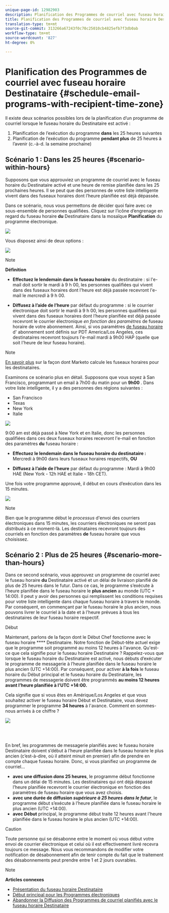 ```yaml
---
unique-page-id: 12982903
description: Planification des Programmes de courriel avec fuseau horaire Destinataire - Documentation sur le marketing - Documentation du produit
title: Planification des Programmes de courriel avec fuseau horaire Destinataire
translation-type: tm+mt
source-git-commit: 313266a67243f0c70c25010cb4825efb7f3db0ab
workflow-type: tm+mt
source-wordcount: '827'
ht-degree: 0%

---
```



# Planification des Programmes de courriel avec fuseau horaire Destinataire {#schedule-email-programs-with-recipient-time-zone}

Il existe deux scénarios possibles lors de la planification d’un programme de courriel lorsque le fuseau horaire du Destinataire est activé :

1. Planification de l’exécution du programme **dans** les 25 heures suivantes
1. Planification de l’exécution du programme **pendant plus** de 25 heures à l’avenir (c.-à-d. la semaine prochaine)

## Scénario 1 : Dans les 25 heures {#scenario-within-hours}

Supposons que vous approuviez un programme de courriel avec le fuseau horaire du Destinataire activé et une heure de remise planifiée dans les 25 prochaines heures. Il se peut que des personnes de votre liste intelligente vivent dans des fuseaux horaires dont l’heure planifiée est déjà dépassée.

Dans ce scénario, nous vous permettons de décider quoi faire avec ce sous-ensemble de personnes qualifiées. Cliquez sur l’icône d’engrenage en regard du fuseau horaire **du** Destinataire dans la mosaïque **Planification** du programme électronique.

![](assets/image2017-12-5-10-3a46-3a42.png)

Vous disposez ainsi de deux options :

![](assets/image2017-12-5-10-3a31-3a28.png)

>[!NOTE]
>
>**Définition**
>
>* **Effectuez le lendemain dans le fuseau horaire** du destinataire : si l&#39;e-mail doit sortir le mardi à 9 h 00, les personnes qualifiées qui vivent dans des fuseaux horaires dont l&#39;heure est déjà passée recevront l&#39;e-mail le *mercredi* à 9 h 00.
   >
   >
* **Diffusez à l’aide de l’heure** par défaut du programme : si le courrier électronique doit sortir le mardi à 9 h 00, les personnes qualifiées qui vivent dans des fuseaux horaires dont l’heure planifiée est déjà passée recevront le courrier électronique *en fonction des paramètres* de fuseau horaire de votre abonnement. Ainsi, si vos paramètres [de fuseau horaire](../../../../../product-docs/administration/settings/select-your-language-locale-and-time-zone.md) d&#39; [](../../../../../product-docs/administration/settings/set-default-location-settings-for-a-subscription.md) abonnement sont définis sur PDT America/Los Angeles, ces destinataires recevront toujours l&#39;e-mail mardi à 9h00 HAP (quelle que soit l&#39;heure de leur fuseau horaire).

>



>[!NOTE]
>
>[En savoir plus](https://docs.marketo.com/display/DOCS/Understanding+Recipient+Time+Zone#UnderstandingRecipientTimeZone-CalculatingTimeZone) sur la façon dont Marketo calcule les fuseaux horaires pour les destinataires.

Examinons ce scénario plus en détail. Supposons que vous soyez à San Francisco, programmant un email à 7h00 du matin pour un **9h00** . Dans votre liste intelligente, il y a des personnes des régions suivantes :

* San Francisco
* Texas
* New York
* Italie

![](assets/image2017-12-6-10-3a52-3a41.png)

9:00 am est déjà passé à New York et en Italie, donc les personnes qualifiées dans ces deux fuseaux horaires recevront l&#39;e-mail en fonction des paramètres **du** fuseau horaire :

* **Effectuez le lendemain dans le fuseau horaire du destinataire :** Mercredi à 9h00 dans leurs fuseaux horaires respectifs, **OU**

* **Diffusez à l’aide de l’heure** par défaut du programme : Mardi à 9h00 HAE (New York - 12h HAE et Italie - 18h CET).

Une fois votre programme approuvé, il début en cours d’exécution dans les 15 minutes.

![](assets/screen-shot-2017-12-09-at-3.34.14-pm.png)

>[!NOTE]
>
>Bien que le programme début le *processus* d&#39;envoi des courriers électroniques dans 15 minutes, les courriers électroniques ne seront pas *distribués* à ce moment-là. Les destinataires recevront toujours des courriels en fonction des paramètres **de** fuseau horaire que vous choisissez.

## Scénario 2 : Plus de 25 heures {#scenario-more-than-hours}

Dans ce second scénario, vous approuvez un programme de courriel avec le fuseau horaire **du** Destinataire activé et un délai de livraison planifié de plus de 25 heures dans le futur. Dans ce cas, le programme s’exécute à l’heure planifiée dans le fuseau horaire le **plus ancien** au monde (UTC + 14:00). Il peut y avoir des personnes qui remplissent les conditions requises pour votre liste intelligente dans chaque fuseau horaire à travers le monde. Par conséquent, en commençant par le fuseau horaire le plus ancien, nous pouvons livrer le courriel à la date et à l&#39;heure prévues à tous les destinataires de leur fuseau horaire respectif.

Début

Maintenant, parlons de la façon dont le Début [](../../../../../product-docs/email-marketing/email-programs/email-program-actions/head-start-for-email-programs.md) Chef fonctionne avec le fuseau horaire **** Destinataire. Notre fonction de Début-tête actuel exige que le programme soit programmé au moins 12 heures à l&#39;avance. Qu&#39;est-ce que cela signifie pour le fuseau horaire Destinataire ? Rappelez-vous que lorsque le fuseau horaire du Destinataire est activé, nous débuts d’exécuter le programme de messagerie à l’heure planifiée dans le fuseau horaire le plus ancien (UTC +14:00). Par conséquent, pour activer **à la fois** le fuseau horaire du Début principal et le fuseau horaire du Destinataire, les programmes de messagerie doivent être programmés **au moins 12 heures avant l’heure planifiée à l’UTC +14:00.**

Cela signifie que si vous êtes en Amérique/Los Angeles et que vous souhaitez activer le fuseau horaire Début et Destinataire, vous devez programmer le programme **34 heures** à l&#39;avance. Comment en sommes-nous arrivés à ce chiffre ?

![](assets/image2017-12-5-13-3a11-3a38.png)

<br> 

En bref, les programmes de messagerie planifiés avec le fuseau horaire Destinataire doivent s’début à l’heure planifiée dans le fuseau horaire le plus ancien (c’est-à-dire, où il atteint minuit en premier) afin de prendre en compte chaque fuseau horaire. Donc, si vous planifiez un programme de courriel...

* **avec une diffusion *dans* 25 heures**, le programme début fonctionne dans un délai de 15 minutes. Les destinataires qui ont déjà dépassé l’heure planifiée recevront le courrier électronique en fonction des paramètres de fuseau horaire que vous avez choisis.
* **avec une durée de diffusion *supérieure* *à 25 heures dans le futur***, le programme début s’exécute à l’heure planifiée dans le fuseau horaire le plus ancien (UTC +14:00).
* **avec Début** principal, le programme début traite 12 heures avant l&#39;heure planifiée dans le fuseau horaire le plus ancien (UTC +14:00).

>[!CAUTION]
>
>Toute personne qui se désabonne entre le moment où vous début votre envoi de courrier électronique et celui où il est effectivement livré recevra toujours ce message. Nous vous recommandons de modifier votre notification de désabonnement afin de tenir compte du fait que le traitement des désabonnements peut prendre entre 1 et 2 jours ouvrables.

>[!NOTE]
>
>**Articles connexes**
>
>* [Présentation du fuseau horaire Destinataire](understanding-recipient-time-zone.md)
>* [Début principal pour les Programmes électroniques](../../../../../product-docs/email-marketing/email-programs/email-program-actions/head-start-for-email-programs.md)
>* [Abandonner la Diffusion des Programmes de courriel planifiés avec le fuseau horaire Destinataire](abort-delivery-of-email-programs-scheduled-with-recipient-time-zone.md)

>



